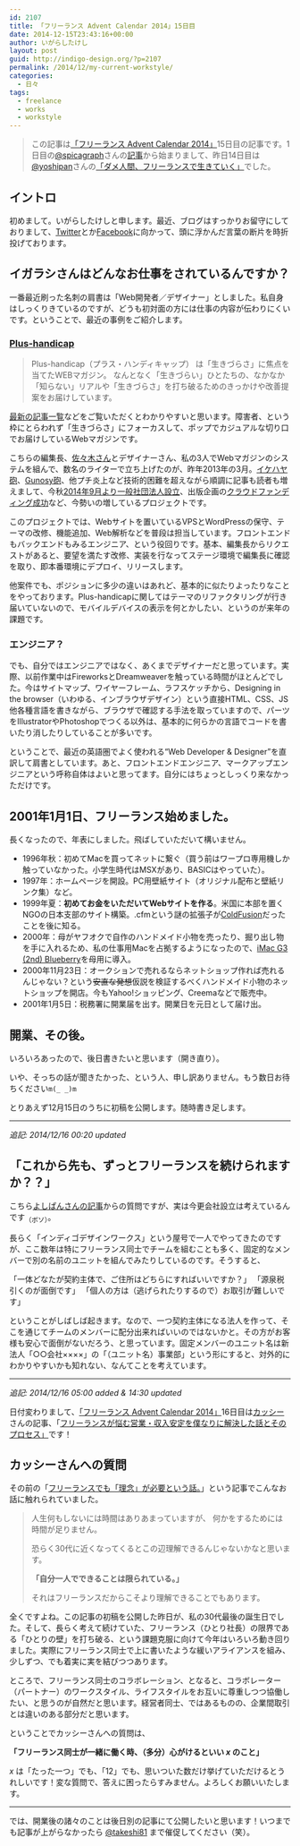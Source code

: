 ```yaml
---
id: 2107
title: 「フリーランス Advent Calendar 2014」15日目
date: 2014-12-15T23:43:16+00:00
author: いがらしたけし
layout: post
guid: http://indigo-design.org/?p=2107
permalink: /2014/12/my-current-workstyle/
categories:
  - 日々
tags:
  - freelance
  - works
  - workstyle
---
```

<blockquote>
  <p>この記事は<a href="http://www.adventar.org/calendars/344">「フリーランス Advent Calendar 2014」</a>15日目の記事です。1日目の<a href="https://twitter.com/spicagraph">@spicagraph</a>さんの<a href="http://in.spicagraph.com/other/free-calendar-2014/">記事</a>から始まりまして、昨日14日目は<a href="http://twitter.com/yoshipan">@yoshipan</a>さんの<a href="http://yoshipan.com/freelance/">「ダメ人間、フリーランスで生きていく」</a>でした。</p>
</blockquote>

<h2 id="">イントロ</h2>

<p>初めまして。いがらしたけしと申します。最近、ブログはすっかりお留守にしておりまして、<a href="https://twitter.com/takeshi81/">Twitter</a>とか<a href="https://www.facebook.com/takeshi81">Facebook</a>に向かって、頭に浮かんだ言葉の断片を時折投げております。</p>

<h2 id="">イガラシさんはどんなお仕事をされているんですか？</h2>

<p>一番最近刷った名刺の肩書は「Web開発者／デザイナー」としました。私自身はしっくりきているのですが、どうも初対面の方には仕事の内容が伝わりにくいです。ということで、最近の事例をご紹介します。</p>

<h3 id="plushandicaphttpplushandicapcom"><a href="http://plus-handicap.com/">Plus-handicap</a></h3>

<blockquote>
  <p>Plus-handicap（プラス・ハンディキャップ） は「生きづらさ」に焦点を当てたWEBマガジン。
  なんとなく「生きづらい」ひとたちの、なかなか「知らない」リアルや「生きづらさ」を打ち破るためのきっかけや改善提案をお届けしています。</p>
</blockquote>

<p><a href="http://plus-handicap.com/entry-list/">最新の記事一覧</a>などをご覧いただくとわかりやすいと思います。障害者、という枠にとらわれず「生きづらさ」にフォーカスして、ポップでカジュアルな切り口でお届けしているWebマガジンです。</p>

<p>こちらの編集長、<a href="https://twitter.com/issay676767">佐々木さん</a>とデザイナーさん、私の3人でWebマガジンのシステムを組んで、数名のライターで立ち上げたのが、昨年2013年の3月。<a href="http://www.ikedahayato.com/index.php/archives/22236">イケハヤ砲</a>、<a href="https://www.google.co.jp/search?q=gunosy砲">Gunosy砲</a>、他プチ炎上など技術的困難を超えながら順調に記事も読者も増えまして、今秋<a href="http://plus-handicap.com/">2014年9月より一般社団法人設立</a>、出版企画の<a href="https://readyfor.jp/projects/plus-handicap">クラウドファンディング成功</a>など、今勢いの増しているプロジェクトです。</p>

<p>このプロジェクトでは、Webサイトを置いているVPSとWordPressの保守、テーマの改修、機能追加、Web解析などを普段は担当しています。フロントエンドもバックエンドもみるエンジニア、という役回りです。基本、編集長からリクエストがあると、要望を満たす改修、実装を行なってステージ環境で編集長に確認を取り、即本番環境にデプロイ、リリースします。</p>

<p>他案件でも、ポジションに多少の違いはあれど、基本的に似たりよったりなことをやっております。Plus-handicapに関してはテーマのリファクタリングが行き届いていないので、モバイルデバイスの表示を何とかしたい、というのが来年の課題です。</p>

<h3 id="">エンジニア？</h3>

<p>でも、自分ではエンジニアではなく、あくまでデザイナーだと思っています。実際、以前作業中はFireworksとDreamweaverを触っている時間がほとんどでした。今はサイトマップ、ワイヤーフレーム、ラフスケッチから、Designing in the browser（いわゆる、インブラウザデザイン）という直接HTML、CSS、JS他各種言語を書きながら、ブラウザで確認する手法を取っていますので、パーツをIllustratorやPhotoshopでつくる以外は、基本的に何らかの言語でコードを書いたり消したりしていることが多いです。</p>

<p>ということで、最近の英語圏でよく使われる“Web Developer &amp; Designer”を直訳して肩書としています。あと、フロントエンドエンジニア、マークアップエンジニアという呼称自体はよいと思ってます。自分にはちょっとしっくり来なかっただけです。</p>

<h2 id="200111">2001年1月1日、フリーランス始めました。</h2>

<p>長くなったので、年表にしました。飛ばしていただいて構いません。</p>

<ul>
<li>1996年秋：初めてMacを買ってネットに繋ぐ（買う前はワープロ専用機しか触っていなかった。小学生時代はMSXがあり、BASICはやっていた）。</li>
<li>1997年：ホームページを開設。PC用壁紙サイト（オリジナル配布と壁紙リンク集）など。</li>
<li>1999年夏：<strong>初めてお金をいただいてWebサイトを作る</strong>。米国に本部を置くNGOの日本支部のサイト構築。.cfmという謎の拡張子が<a href="http://ja.wikipedia.org/wiki/ColdFusion">ColdFusion</a>だったことを後に知る。</li>
<li>2000年：母がヤフオクで自作のハンドメイド小物を売ったり、掘り出し物を手に入れるため、私の仕事用Macを占拠するようになったので、<a href="https://www.google.co.jp/search?q=imac+g3+blueberry&amp;tbm=isch">iMac G3 (2nd) Blueberry</a>を母用に導入。</li>
<li>2000年11月23日：オークションで売れるならネットショップ作れば売れるんじゃない？という<s>安直な発想</s>仮説を検証するべくハンドメイド小物のネットショップを開店。今もYahoo!ショッピング、Creemaなどで販売中。</li>
<li>2001年1月5日：税務署に開業届を出す。開業日を元日として届け出。</li>
</ul>

<h2 id="">開業、その後。</h2>

<p>いろいろあったので、後日書きたいと思います（開き直り）。</p>

<p>いや、そっちの話が聞きたかった、という人、申し訳ありません。もう数日お待ちください<code>m(_ _)m</code></p>

<p>とりあえず12月15日のうちに初稿を公開します。随時書き足します。</p>

<hr />

<p><em id="postscript-01">追記: 2014/12/16 00:20 updated</em> </p>

<h2 id="">「これから先も、ずっとフリーランスを続けられますか？？」</h2>

<p>こちら<a href="http://yoshipan.com/freelance/">よしぱんさんの記事</a>からの質問ですが、実は今更会社設立は考えているんです<sub>（ボソ）</sub>。</p>

<p>長らく「インディゴデザインワークス」という屋号で一人でやってきたのですが、ここ数年は特にフリーランス同士でチームを組むことも多く、固定的なメンバーで別の名前のユニットを組んでみたりしているのです。そうすると、</p>

<p>「一体どなたが契約主体で、ご住所はどちらにすればいいですか？」
「源泉税引くのが面倒です」
「個人の方は（逃げられたりするので）お取引が難しいです」</p>

<p>ということがしばしば起きます。なので、一つ契約主体になる法人を作って、そこを通じてチームのメンバーに配分出来ればいいのではないかと。その方がお客様も安心で面倒がないだろう、と思っています。固定メンバーのユニット名は新法人「○○会社××××」の「（ユニット名）事業部」という形にすると、対外的にわかりやすいかも知れない、なんてことを考えています。</p>

<hr />

<p><em id="postscript-02">追記: 2014/12/16 05:00 added &amp; 14:30 updated</em> </p>

<p>日付変わりまして、<a href="http://www.adventar.org/calendars/344">「フリーランス Advent Calendar 2014」</a>16日目は<a href="https://twitter.com/strive">カッシー</a>さんの記事、「<a href="http://stid.jp/wp/?p=1962">フリーランスが悩む営業・収入安定を僕なりに解決した話とそのプロセス」</a>です！</p>

<h2 id="">カッシーさんへの質問</h2>

<p>その前の「<a href="http://stid.jp/wp/?p=1955">フリーランスでも「理念」が必要という話。</a>」という記事でこんなお話に触れられていました。</p>

<blockquote>
  <p>人生何もしないには時間はありあまっていますが、
  何かをするためには時間が足りません。</p>
  
  <p>恐らく30代に近くなってくるとこの辺理解できるんじゃないかなと思います。</p>
  
  <p><strong>「自分一人でできることは限られている。」</strong></p>
  
  <p>それはフリーランスだからこそより理解できることでもあります。</p>
</blockquote>

<p>全くですよね。この記事の初稿を公開した昨日が、私の30代最後の誕生日でした。そして、長らく考えて続けていた、フリーランス（ひとり社長）の限界である「ひとりの壁」を打ち破る、という課題克服に向けて今年はいろいろ動き回りました。実際にフリーランス同士で上に書いたような緩いアライアンスを組み、少しずつ、でも着実に実を結びつつあります。</p>

<p>ところで、フリーランス同士のコラボレーション、となると、コラボレーター（パートナー）のワークスタイル、ライフスタイルをお互いに尊重しつつ協働したい、と思うのが自然だと思います。経営者同士、ではあるものの、企業間取引とは違いのある部分だと思います。</p>

<p>ということでカッシーさんへの質問は、</p>

<p><strong>「フリーランス同士が一緒に働く時、（多分）心がけるといい <em>x</em> のこと」</strong></p>

<p><em>x</em> は「たった一つ」でも、「12」でも、思いついた数だけ挙げていただけるとうれしいです！変な質問で、答えに困ったらすみません。よろしくお願いいたします。</p>

<hr />

<p>では、開業後の諸々のことは後日別の記事にて公開したいと思います！いつまでも記事が上がらなかったら <a href="https://twitter.com/takeshi81">@takeshi81</a> まで催促してください（笑）。</p>